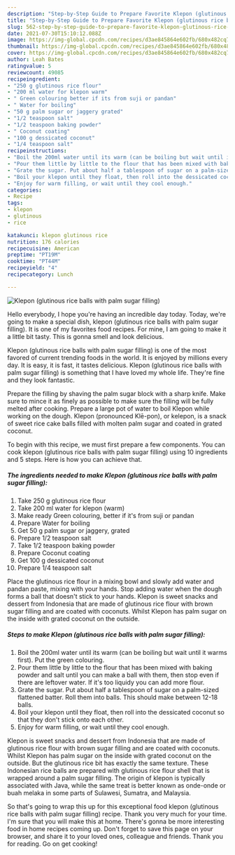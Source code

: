 ```yaml
---
description: "Step-by-Step Guide to Prepare Favorite Klepon (glutinous rice balls with palm sugar filling)"
title: "Step-by-Step Guide to Prepare Favorite Klepon (glutinous rice balls with palm sugar filling)"
slug: 562-step-by-step-guide-to-prepare-favorite-klepon-glutinous-rice-balls-with-palm-sugar-filling
date: 2021-07-30T15:10:12.088Z
image: https://img-global.cpcdn.com/recipes/d3ae845864e602fb/680x482cq70/klepon-glutinous-rice-balls-with-palm-sugar-filling-recipe-main-photo.jpg
thumbnail: https://img-global.cpcdn.com/recipes/d3ae845864e602fb/680x482cq70/klepon-glutinous-rice-balls-with-palm-sugar-filling-recipe-main-photo.jpg
cover: https://img-global.cpcdn.com/recipes/d3ae845864e602fb/680x482cq70/klepon-glutinous-rice-balls-with-palm-sugar-filling-recipe-main-photo.jpg
author: Leah Bates
ratingvalue: 5
reviewcount: 49085
recipeingredient:
- "250 g glutinous rice flour"
- "200 ml water for klepon warm"
- " Green colouring better if its from suji or pandan"
- " Water for boiling"
- "50 g palm sugar or jaggery grated"
- "1/2 teaspoon salt"
- "1/2 teaspoon baking powder"
- " Coconut coating"
- "100 g dessicated coconut"
- "1/4 teaspoon salt"
recipeinstructions:
- "Boil the 200ml water until its warm (can be boiling but wait until it warms first). Put the green colouring."
- "Pour them little by little to the flour that has been mixed with baking powder and salt until you can make a ball with them, then stop even if there are leftover water. If it&#39;s too liquidy you can add more flour."
- "Grate the sugar. Put about half a tablespoon of sugar on a palm-sized flattened batter. Roll them into balls. This should make between 12-18 balls."
- "Boil your klepon until they float, then roll into the dessicated coconut so that they don&#39;t stick onto each other."
- "Enjoy for warm filling, or wait until they cool enough."
categories:
- Recipe
tags:
- klepon
- glutinous
- rice

katakunci: klepon glutinous rice 
nutrition: 176 calories
recipecuisine: American
preptime: "PT19M"
cooktime: "PT44M"
recipeyield: "4"
recipecategory: Lunch

---
```



![Klepon (glutinous rice balls with palm sugar filling)](https://img-global.cpcdn.com/recipes/d3ae845864e602fb/680x482cq70/klepon-glutinous-rice-balls-with-palm-sugar-filling-recipe-main-photo.jpg)

Hello everybody, I hope you're having an incredible day today. Today, we're going to make a special dish, klepon (glutinous rice balls with palm sugar filling). It is one of my favorites food recipes. For mine, I am going to make it a little bit tasty. This is gonna smell and look delicious.

Klepon (glutinous rice balls with palm sugar filling) is one of the most favored of current trending foods in the world. It is enjoyed by millions every day. It is easy, it is fast, it tastes delicious. Klepon (glutinous rice balls with palm sugar filling) is something that I have loved my whole life. They're fine and they look fantastic.

Prepare the filling by shaving the palm sugar block with a sharp knife. Make sure to mince it as finely as possible to make sure the filling will be fully melted after cooking. Prepare a large pot of water to boil Klepon while working on the dough. Klepon (pronounced Klē-pon), or kelepon, is a snack of sweet rice cake balls filled with molten palm sugar and coated in grated coconut.


To begin with this recipe, we must first prepare a few components. You can cook klepon (glutinous rice balls with palm sugar filling) using 10 ingredients and 5 steps. Here is how you can achieve that.

<!--inarticleads1-->

##### The ingredients needed to make Klepon (glutinous rice balls with palm sugar filling):

1. Take 250 g glutinous rice flour
1. Take 200 ml water for klepon (warm)
1. Make ready  Green colouring, better if it&#39;s from suji or pandan
1. Prepare  Water for boiling
1. Get 50 g palm sugar or jaggery, grated
1. Prepare 1/2 teaspoon salt
1. Take 1/2 teaspoon baking powder
1. Prepare  Coconut coating
1. Get 100 g dessicated coconut
1. Prepare 1/4 teaspoon salt


Place the glutinous rice flour in a mixing bowl and slowly add water and pandan paste, mixing with your hands. Stop adding water when the dough forms a ball that doesn&#39;t stick to your hands. Klepon is sweet snacks and dessert from Indonesia that are made of glutinous rice flour with brown sugar filling and are coated with coconuts. Whilst Klepon has palm sugar on the inside with grated coconut on the outside. 

<!--inarticleads2-->

##### Steps to make Klepon (glutinous rice balls with palm sugar filling):

1. Boil the 200ml water until its warm (can be boiling but wait until it warms first). Put the green colouring.
1. Pour them little by little to the flour that has been mixed with baking powder and salt until you can make a ball with them, then stop even if there are leftover water. If it&#39;s too liquidy you can add more flour.
1. Grate the sugar. Put about half a tablespoon of sugar on a palm-sized flattened batter. Roll them into balls. This should make between 12-18 balls.
1. Boil your klepon until they float, then roll into the dessicated coconut so that they don&#39;t stick onto each other.
1. Enjoy for warm filling, or wait until they cool enough.


Klepon is sweet snacks and dessert from Indonesia that are made of glutinous rice flour with brown sugar filling and are coated with coconuts. Whilst Klepon has palm sugar on the inside with grated coconut on the outside. But the glutinous rice bit has exactly the same texture. These Indonesian rice balls are prepared with glutinous rice flour shell that is wrapped around a palm sugar filling. The origin of klepon is typically associated with Java, while the same treat is better known as onde-onde or buah melaka in some parts of Sulawesi, Sumatra, and Malaysia. 

So that's going to wrap this up for this exceptional food klepon (glutinous rice balls with palm sugar filling) recipe. Thank you very much for your time. I'm sure that you will make this at home. There's gonna be more interesting food in home recipes coming up. Don't forget to save this page on your browser, and share it to your loved ones, colleague and friends. Thank you for reading. Go on get cooking!
